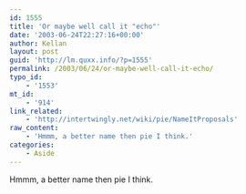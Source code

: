 ```yaml
---
id: 1555
title: 'Or maybe well call it "echo"'
date: '2003-06-24T22:27:16+00:00'
author: Kellan
layout: post
guid: 'http://lm.quxx.info/?p=1555'
permalink: /2003/06/24/or-maybe-well-call-it-echo/
typo_id:
    - '1553'
mt_id:
    - '914'
link_related:
    - 'http://intertwingly.net/wiki/pie/NameItProposals'
raw_content:
    - 'Hmmm, a better name then pie I think.'
categories:
    - Aside
---
```


Hmmm, a better name then pie I think.